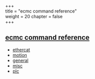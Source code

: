 +++  
title = "ecmc command reference"   
weight = 20
chapter = false  
+++  

## [ecmc command reference](https://epics-modules.github.io/ecmc/files.html)
* [ethercat](https://epics-modules.github.io/ecmc/ecmcEthercat_8h.html)
* [motion](https://epics-modules.github.io/ecmc/ecmcMotion_8h.html)
* [general](https://epics-modules.github.io/ecmc/ecmcGeneral_8h.html)
* [misc](https://epics-modules.github.io/ecmc/ecmcMisc_8h.html)
* [plc](https://epics-modules.github.io/ecmc/ecmcPLC_8h.html)
